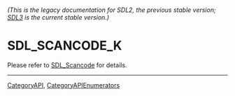 ###### (This is the legacy documentation for SDL2, the previous stable version; [SDL3](https://wiki.libsdl.org/SDL3/) is the current stable version.)
# SDL_SCANCODE_K

Please refer to [SDL_Scancode](SDL_Scancode) for details.

----
[CategoryAPI](CategoryAPI), [CategoryAPIEnumerators](CategoryAPIEnumerators)

